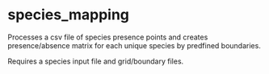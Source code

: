 # species_mapping
Processes a csv file of species presence points and creates presence/absence matrix for each unique species by predfined boundaries.

Requires a species input file and grid/boundary files.
